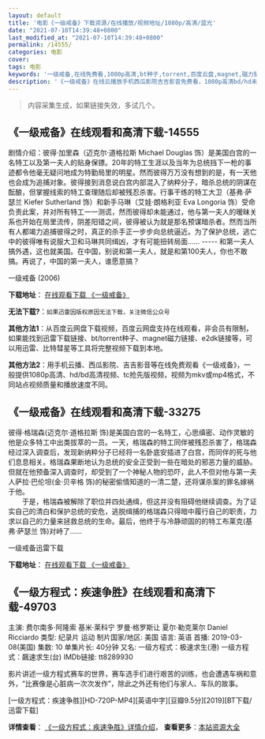 ```yaml
---
layout: default
title: '电影《一级戒备》下载资源/在线播放/视频地址/1080p/高清/蓝光'
date: "2021-07-10T14:39:48+0800"
last_modified_at: "2021-07-10T14:39:48+0800"
permalink: /14555/
categories: 电影
cover:
tags: 电影
keywords: '一级戒备,在线免费看,1080p高清,bt种子,torrent,百度云盘,magnet,磁力链,迅雷下载资源'
description: '《一级戒备》在线云播放手机西瓜影院吉吉影音免费看，1080p高清bd/hd未删减完整版和tc抢先枪版，mkv/mp4格式，附带bt/torrent种子、magnet/磁力链、百度云盘、网盘资源迅雷下载链接'
---
```


>内容采集生成，如果链接失效，多试几个。


## 《一级戒备》在线观看和高清下载-14555

剧情介绍：彼得·加里森（迈克尔·道格拉斯 Michael Douglas 饰）是美国白宫的一名特工以及第一夫人的贴身保镖。20年的特工生涯以及当年为总统挡下一枪的事迹都令他毫无疑问地成为特勤局里的明星。然而彼得万万没有想到的是，有一天他也会成为追捕对象。彼得接到消息说白宫内部混入了纳粹分子，暗杀总统的阴谋在酝酿，但掌握线索的特工查理随后却被残忍杀害。行事干练的特工大卫（基弗·萨瑟兰 Kiefer Sutherland 饰）和新手马琳（艾娃·朗格利亚 Eva Longoria 饰）受命负责此案，并对所有特工一一测谎，然而彼得却未能通过，他与第一夫人的暧昧关系也开始在局里流传，阴差阳错之间，彼得被认为就是那名预谋暗杀者。然而当所有人都竭力追捕彼得之时，真正的杀手正一步步向总统逼近。为了保护总统，逃亡中的彼得唯有说服大卫和马琳共同缉凶，才有可能扭转局面…… ----- 和第一夫人搞外遇，这也就美国。在中国，别说和第一夫人，就是和第100夫人，你也不敢搞。再说了，中国的第一夫人，谁愿意搞？


一级戒备 (2006)

**下载地址**： [在线观看下载 《一级戒备》](https://www.btbtdy.me/btdy/dy5178.html) 


**无法下载?**：`如果迅雷因版权原因无法下载，关注微信公众号 `

**其他方法1**：从百度云网盘下载视频，百度云网盘支持在线观看，非会员有限制，如果能找到迅雷下载链接、bt/torrent种子、magnet磁力链接、e2dk链接等，可以用迅雷、比特彗星等工具将完整视频下载到本地。

**其他方法2**：用手机云播、西瓜影院、吉吉影音等在线免费观看《一级戒备》，一般提供1080p高清、hd/bd高清视频、tc抢先版视频，视频为mkv或mp4格式，不同站点视频质量和播放速度不同。


## 《一级戒备》在线观看和高清下载-33275

彼得·格瑞森(迈克尔&middot;道格拉斯 饰)是美国白宫的一名特工，心思缜密、动作灵敏的他是众多特工中出类拔萃的一员。一天，格瑞森的特工同伴被残忍杀害了，格瑞森经过深入调查后，发现新纳粹分子已经将一名卧底安插进了白宫，而同伴的死与他们息息相关。格瑞森果断地认为总统的安全正受到一些在暗处的邪恶力量的威胁。但就在他预备深入调查时，却受到了一个神秘人物的恐吓，此人不但对他与第一夫人萨拉·巴伦坦(金&middot;贝辛格 饰)的秘密偷情知道的一清二楚，还将谋杀案的罪名嫁祸于他。<br />　　于是，格瑞森被解除了职位并四处通缉，但这并没有阻碍他继续调查。为了证实自己的清白和保护总统的安危，逃脱缉捕的格瑞森只得暗中履行自己的职责，力求以自己的力量来拯救总统的生命。最后，他终于与冷静顽固的的特工布莱克(基弗·萨瑟兰 饰)对峙了&hellip;…


一级戒备迅雷下载

**下载地址**： [在线观看下载 《一级戒备》](https://www.993dy.com//vod-detail-id-15504.html) 


## 《一级方程式：疾速争胜》在线观看和高清下载-49703

主演: 费尔南多·阿隆索 基米·莱科宁 罗曼·格罗斯让 夏尔·勒克莱尔 Daniel Ricciardo 类型: 纪录片 运动 制片国家/地区: 美国 语言: 英语 首播: 2019-03-08(美国) 集数: 10 单集片长: 40分钟 又名: 一级方程式：极速求生(港) 一级方程式：飆速求生(台) IMDb链接: tt8289930

影片讲述一级方程式赛车的世界，赛车选手们进行艰苦的训练，也会遭遇车祸和意外，“比赛像是心脏病一次次发作”，除此之外还有他们与家人、车队的故事。


[一级方程式：疾速争胜][HD-720P-MP4][英语中字][豆瓣9.5分][2019][BT下载/迅雷下载]

**详情查看**： [《一级方程式：疾速争胜》详情介绍](/movie/49703/)， **查看更多**：[本站资源大全](/movie/t/all/)

